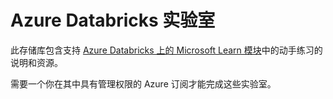 # Azure Databricks 实验室

此存储库包含支持 [Azure Databricks 上的 Microsoft Learn 模块](https://docs.microsoft.com/training/paths/data-engineer-azure-databricks/)中的动手练习的说明和资源。

需要一个你在其中具有管理权限的 Azure 订阅才能完成这些实验室。
